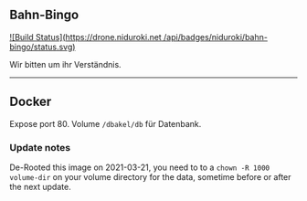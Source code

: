 Bahn-Bingo
----------

[![Build Status](https://drone.niduroki.net /api/badges/niduroki/bahn-bingo/status.svg)](https://drone.ts.unde.re/niduroki/bahn-bingo)

Wir bitten um ihr Verständnis.

-----------

## Docker

Expose port 80.
Volume `/dbakel/db` für Datenbank.

### Update notes

De-Rooted this image on 2021-03-21, you need to to a `chown -R 1000 volume-dir` on your volume directory for the data, sometime before or after the next update.
